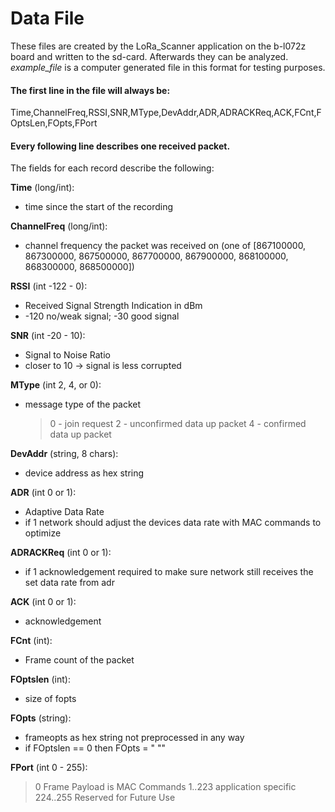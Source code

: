 # Data File
These files are created by the LoRa_Scanner application on the b-l072z board and written to the sd-card. Afterwards they can be analyzed. *example_file* is a computer generated file in this format for testing purposes.

#### The first line in the file will always be:
Time,ChannelFreq,RSSI,SNR,MType,DevAddr,ADR,ADRACKReq,ACK,FCnt,FOptsLen,FOpts,FPort

#### Every following line describes one received packet.

The fields for each record describe the following:

**Time** (long/int):
- time since the start of the recording

**ChannelFreq** (long/int):
- channel frequency the packet was received on (one of [867100000, 867300000, 867500000, 867700000, 867900000, 868100000, 868300000, 868500000])

**RSSI** (int -122 - 0):
- Received Signal Strength Indication in dBm
- -120 no/weak signal; -30 good signal

**SNR** (int -20 - 10):
- Signal to Noise Ratio
- closer to 10 -> signal is less corrupted

**MType** (int 2, 4, or 0):
- message type of the packet
	>0 - join request
	2 - unconfirmed data up packet
	4 - confirmed data up packet
	
**DevAddr** (string, 8 chars):
- device address as hex string

**ADR** (int 0 or 1):
- Adaptive Data Rate
- if 1 network should adjust the devices data rate with MAC commands to optimize

**ADRACKReq** (int 0 or 1):
- if 1 acknowledgement required to make sure network still receives the set data rate from adr

**ACK** (int 0 or 1):
- acknowledgement

**FCnt** (int):
- Frame count of the packet

**FOptslen** (int):
- size of fopts

**FOpts** (string):
- frameopts as hex string not preprocessed in any way
- if FOptslen == 0 then FOpts = " ""

**FPort** (int 0 - 255):
	
>0 Frame Payload is MAC Commands
	1..223 application specific
	224..255 Reserved for Future Use


 
